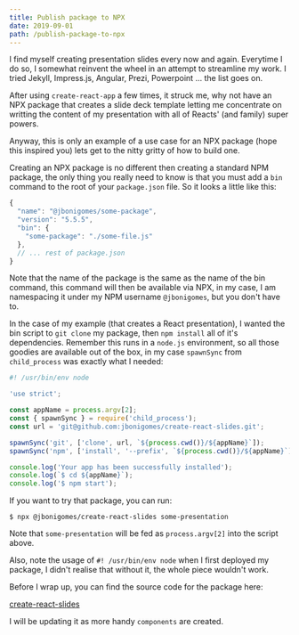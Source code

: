```yaml
---
title: Publish package to NPX
date: 2019-09-01
path: /publish-package-to-npx
---
```


I find myself creating presentation slides every now and again. Everytime I
do so, I somewhat reinvent the wheel in an attempt to streamline my work. I
tried Jekyll, Impress.js, Angular, Prezi, Powerpoint ... the list goes on.

After using `create-react-app` a few times, it struck me, why not have an NPX
package that creates a slide deck template letting me concentrate on writting
the content of my presentation with all of Reacts' (and family) super powers.

Anyway, this is only an example of a use case for an NPX package (hope this
inspired you) lets get to the nitty gritty of how to build one.

Creating an NPX package is no different then creating a standard NPM package,
the only thing you really need to know is that you must add a `bin` command to
the root of your `package.json` file. So it looks a little like this:

```javascript
{
  "name": "@jbonigomes/some-package",
  "version": "5.5.5",
  "bin": {
    "some-package": "./some-file.js"
  },
  // ... rest of package.json
}
```

Note that the name of the package is the same as the name of the bin command,
this command will then be available via NPX, in my case, I am namespacing it
under my NPM username `@jbonigomes`, but you don't have to.

In the case of my example (that creates a React presentation), I wanted the bin
script to `git clone` my package, then `npm install` all of it's dependencies.
Remember this runs in a `node.js` environment, so all those goodies are
available out of the box, in my case `spawnSync` from `child_process` was
exactly what I needed:

```javascript
#! /usr/bin/env node

'use strict';

const appName = process.argv[2];
const { spawnSync } = require('child_process');
const url = 'git@github.com:jbonigomes/create-react-slides.git';

spawnSync('git', ['clone', url, `${process.cwd()}/${appName}`]);
spawnSync('npm', ['install', '--prefix', `${process.cwd()}/${appName}`]);

console.log('Your app has been successfully installed');
console.log(`$ cd ${appName}`);
console.log('$ npm start');
```

If you want to try that package, you can run:

    $ npx @jbonigomes/create-react-slides some-presentation

Note that `some-presentation` will be fed as `process.argv[2]` into the script
above.

Also, note the usage of `#! /usr/bin/env node` when I first deployed my package,
I didn't realise that without it, the whole piece wouldn't work.

Before I wrap up, you can find the source code for the package here:

[create-react-slides](https://github.com/jbonigomes/create-react-slides)

I will be updating it as more handy `components` are created.

